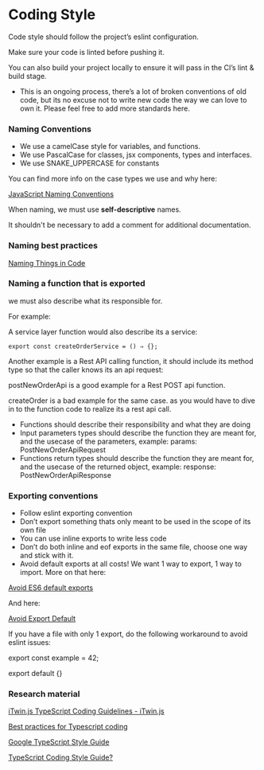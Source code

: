 # Coding Style

Code style should follow the project’s eslint configuration.

Make sure your code is linted before pushing it.

You can also build your project locally to ensure it will pass in the CI’s lint & build stage.

- This is an ongoing process, there’s a lot of broken conventions of old code, but its no excuse not to write new code the way we can love to own it. Please feel free to add more standards here.

### Naming Conventions

- We use a camelCase style for variables, and functions.
- We use PascalCase for classes, jsx components, types and interfaces.
- We use SNAKE_UPPERCASE for constants

You can find more info on the case types we use and why here:

[JavaScript Naming Conventions](https://www.robinwieruch.de/javascript-naming-conventions/)

When naming, we must use **self-descriptive** names.

It shouldn't be necessary to add a comment for additional documentation.

### Naming best practices

[Naming Things in Code](https://m.youtube.com/watch?v=-J3wNP6u5YU)

### Naming a function that is exported

we must also describe what its responsible for.

For example:

A service layer function would also describe its a service:

`export const createOrderService = () ⇒ {};`

Another example is a Rest API calling function, it should include its method type so that the caller knows its an api request:

postNewOrderApi is a good example for a Rest POST api function.

createOrder is a bad example for the same case. as you would have to dive in to the function code to realize its a rest api call.

- Functions should describe their responsibility and what they are doing
- Input parameters types should describe the function they are meant for, and the usecase of the parameters, example: params: PostNewOrderApiRequest
- Functions return types should describe the function they are meant for, and the usecase of the returned object, example: response: PostNewOrderApiResponse

### Exporting conventions

- Follow eslint exporting convention
- Don’t export something thats only meant to be used in the scope of its own file
- You can use inline exports to write less code
- Don’t do both inline and eof exports in the same file, choose one way and stick with it.
- Avoid default exports at all costs! We want 1 way to export, 1 way to import. More on that here:

[Avoid ES6 default exports](https://rajeshnaroth.medium.com/avoid-es6-default-exports-a24142978a7a)

And here:

[Avoid Export Default](https://basarat.gitbook.io/typescript/main-1/defaultisbad)

If you have a file with only 1 export, do the following workaround to avoid eslint issues:

export const example = 42;

export default {}

### Research material

[iTwin.js TypeScript Coding Guidelines - iTwin.js](https://www.itwinjs.org/learning/guidelines/typescript-coding-guidelines/)

[Best practices for Typescript coding](https://medium.com/@eshagarg1996/best-practices-for-typescript-coding-8b1ea98d02f8)

[Google TypeScript Style Guide](https://google.github.io/styleguide/tsguide.html)

[TypeScript Coding Style Guide?](https://stackoverflow.com/questions/31990608/typescript-coding-style-guide)
